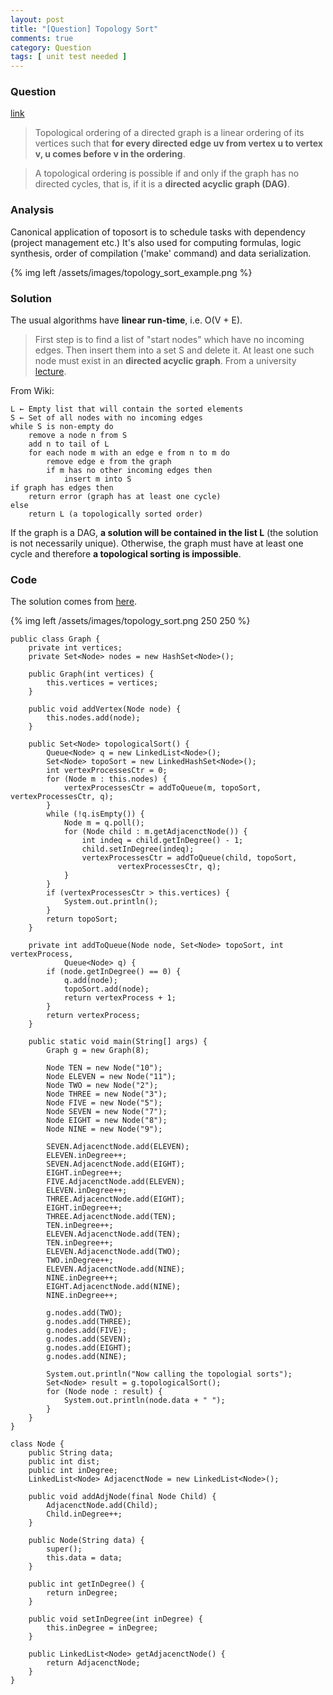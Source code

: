 ```yaml
---
layout: post
title: "[Question] Topology Sort"
comments: true
category: Question
tags: [ unit test needed ]
---
```


### Question 

[link](http://en.wikipedia.org/wiki/Topological_sorting)

> Topological ordering of a directed graph is a linear ordering of its vertices such that __for every directed edge uv from vertex u to vertex v, u comes before v in the ordering__. 

> A topological ordering is possible if and only if the graph has no directed cycles, that is, if it is a __directed acyclic graph (DAG)__. 

### Analysis

Canonical application of toposort is to schedule tasks with dependency (project management etc.) It's also used for computing formulas, logic synthesis, order of compilation ('make' command) and data serialization. 

{% img left /assets/images/topology_sort_example.png %}

### Solution

The usual algorithms have __linear run-time__, i.e. O(V + E). 

> First step is to find a list of "start nodes" which have no incoming edges. Then insert them into a set S and delete it. At least one such node must exist in an __directed acyclic graph__. From a university [lecture](https://courses.cs.washington.edu/courses/cse326/03wi/lectures/RaoLect20.pdf). 

From Wiki: 

    L ← Empty list that will contain the sorted elements
    S ← Set of all nodes with no incoming edges
    while S is non-empty do
        remove a node n from S
        add n to tail of L
        for each node m with an edge e from n to m do
            remove edge e from the graph
            if m has no other incoming edges then
                insert m into S
    if graph has edges then
        return error (graph has at least one cycle)
    else 
        return L (a topologically sorted order)

If the graph is a DAG, __a solution will be contained in the list L__ (the solution is not necessarily unique). Otherwise, the graph must have at least one cycle and therefore __a topological sorting is impossible__.

### Code

The solution comes from [here](http://codereview.stackexchange.com/questions/44689/topological-sort-in-java). 

{% img left /assets/images/topology_sort.png 250 250 %}

    public class Graph {
        private int vertices;
        private Set<Node> nodes = new HashSet<Node>();

        public Graph(int vertices) {
            this.vertices = vertices;
        }

        public void addVertex(Node node) {
            this.nodes.add(node);
        }

        public Set<Node> topologicalSort() {
            Queue<Node> q = new LinkedList<Node>();
            Set<Node> topoSort = new LinkedHashSet<Node>();
            int vertexProcessesCtr = 0;
            for (Node m : this.nodes) {
                vertexProcessesCtr = addToQueue(m, topoSort, vertexProcessesCtr, q);
            }
            while (!q.isEmpty()) {
                Node m = q.poll();
                for (Node child : m.getAdjacenctNode()) {
                    int indeq = child.getInDegree() - 1;
                    child.setInDegree(indeq);
                    vertexProcessesCtr = addToQueue(child, topoSort,
                            vertexProcessesCtr, q);
                }
            }
            if (vertexProcessesCtr > this.vertices) {
                System.out.println();
            }
            return topoSort;
        }

        private int addToQueue(Node node, Set<Node> topoSort, int vertexProcess,
                Queue<Node> q) {
            if (node.getInDegree() == 0) {
                q.add(node);
                topoSort.add(node);
                return vertexProcess + 1;
            }
            return vertexProcess;
        }

        public static void main(String[] args) {
            Graph g = new Graph(8);

            Node TEN = new Node("10");
            Node ELEVEN = new Node("11");
            Node TWO = new Node("2");
            Node THREE = new Node("3");
            Node FIVE = new Node("5");
            Node SEVEN = new Node("7");
            Node EIGHT = new Node("8");
            Node NINE = new Node("9");

            SEVEN.AdjacenctNode.add(ELEVEN);
            ELEVEN.inDegree++;
            SEVEN.AdjacenctNode.add(EIGHT);
            EIGHT.inDegree++;
            FIVE.AdjacenctNode.add(ELEVEN);
            ELEVEN.inDegree++;
            THREE.AdjacenctNode.add(EIGHT);
            EIGHT.inDegree++;
            THREE.AdjacenctNode.add(TEN);
            TEN.inDegree++;
            ELEVEN.AdjacenctNode.add(TEN);
            TEN.inDegree++;
            ELEVEN.AdjacenctNode.add(TWO);
            TWO.inDegree++;
            ELEVEN.AdjacenctNode.add(NINE);
            NINE.inDegree++;
            EIGHT.AdjacenctNode.add(NINE);
            NINE.inDegree++;

            g.nodes.add(TWO);
            g.nodes.add(THREE);
            g.nodes.add(FIVE);
            g.nodes.add(SEVEN);
            g.nodes.add(EIGHT);
            g.nodes.add(NINE);

            System.out.println("Now calling the topologial sorts");
            Set<Node> result = g.topologicalSort();
            for (Node node : result) {
                System.out.println(node.data + " ");
            }
        }
    }

    class Node {
        public String data;
        public int dist;
        public int inDegree;
        LinkedList<Node> AdjacenctNode = new LinkedList<Node>();

        public void addAdjNode(final Node Child) {
            AdjacenctNode.add(Child);
            Child.inDegree++;
        }

        public Node(String data) {
            super();
            this.data = data;
        }

        public int getInDegree() {
            return inDegree;
        }

        public void setInDegree(int inDegree) {
            this.inDegree = inDegree;
        }

        public LinkedList<Node> getAdjacenctNode() {
            return AdjacenctNode;
        }
    }
